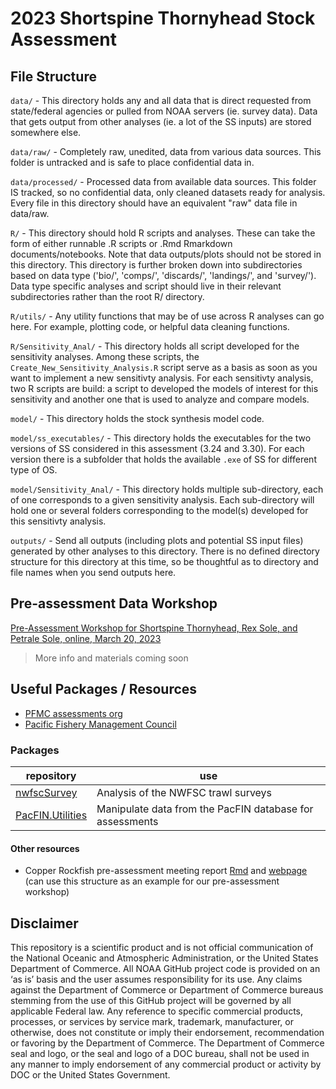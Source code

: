 # 2023 Shortspine Thornyhead Stock Assessment
## File Structure 
`data/` - This directory holds any and all data that is direct requested from state/federal agencies or pulled from NOAA servers (ie. survey data). Data that gets output from other analyses (ie. a lot of the SS inputs) are stored somewhere else.

`data/raw/` - Completely raw, unedited, data from various data sources. This folder is untracked and is safe to place confidential data in.

`data/processed/` - Processed data from available data sources. This folder IS tracked, so no confidential data, only cleaned datasets ready for analysis. Every file in this directory should have an equivalent "raw" data file in data/raw.

`R/` - This directory should hold R scripts and analyses. These can take the form of either runnable .R scripts or .Rmd Rmarkdown documents/notebooks. Note that data outputs/plots should not be stored in this directory. This directory is further broken down into subdirectories based on data type ('bio/', 'comps/', 'discards/', 'landings/', and 'survey/'). Data type specific analyses and script should live in their relevant subdirectories rather than the root R/ directory.

`R/utils/` - Any utility functions that may be of use across R analyses can go here. For example, plotting code, or helpful data cleaning functions.

`R/Sensitivity_Anal/` - This directory holds all script developed for the sensitivity analyses. Among these scripts, the `Create_New_Sensitivity_Analysis.R` script serve as a basis as soon as you want to implement a new sensitivty analysis. For each sensitivty analysis, two R scripts are build: a script to developed the models of interest for this sensitivity and another one that is used to analyze and compare models.

`model/` - This directory holds the stock synthesis model code.

`model/ss_executables/` - This directory holds the executables for the two versions of SS considered in this assessment (3.24 and 3.30). For each version there is a subfolder that holds the available `.exe` of SS for different type of OS.

`model/Sensitivity_Anal/` - This directory holds multiple sub-directory, each of one corresponds to a given sensitivity analysis. Each sub-directory will hold one or several folders corresponding to the model(s) developed for this sensitivty analysis.

`outputs/` - Send all outputs (including plots and potential SS input files) generated by other analyses to this directory. There is no defined directory structure for this directory at this time, so be thoughtful as to directory and file names when you send outputs here.

## Pre-assessment Data Workshop

[Pre-Assessment Workshop for Shortspine Thornyhead, Rex Sole, and Petrale Sole, online, March 20, 2023](https://www.pcouncil.org/events/pre-assessment-workshop-for-shortspine-thornyhead-rex-sole-and-petrale-sole-to-be-held-online-march-20-2023/)

> More info and materials coming soon

## Useful Packages / Resources

* [PFMC assessments org](https://github.com/pfmc-assessments)
* [Pacific Fishery Management Council](https://www.pcouncil.org)

### Packages
repository | use 
-- | -- 
[nwfscSurvey](http://pfmc-assessments.github.io/nwfscSurvey/) | Analysis of the NWFSC trawl surveys 
[PacFIN.Utilities](https://pfmc-assessments.github.io/PacFIN.Utilities/) | Manipulate data from the PacFIN database for assessments 

#### Other resources 
* Copper Rockfish pre-assessment meeting report [Rmd](https://github.com/pfmc-assessments/copper_rockfish_2023/blob/main/documents/pre-assessment_data_workshop/report.Rmd) and [webpage](https://pfmc-assessments.github.io/copper_rockfish_2023/) (can use this structure as an example for our pre-assessment workshop)

## Disclaimer 

This repository is a scientific product and is not official communication of the National Oceanic and Atmospheric Administration, or the United States Department of Commerce. All NOAA GitHub project code is provided on an ‘as is’ basis and the user assumes responsibility for its use. Any claims against the Department of Commerce or Department of Commerce bureaus stemming from the use of this GitHub project will be governed by all applicable Federal law. Any reference to specific commercial products, processes, or services by service mark, trademark, manufacturer, or otherwise, does not constitute or imply their endorsement, recommendation or favoring by the Department of Commerce. The Department of Commerce seal and logo, or the seal and logo of a DOC bureau, shall not be used in any manner to imply endorsement of any commercial product or activity by DOC or the United States Government.
